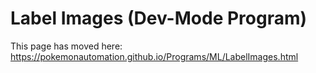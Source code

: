 # Label Images (Dev-Mode Program)

This page has moved here: https://pokemonautomation.github.io/Programs/ML/LabelImages.html

